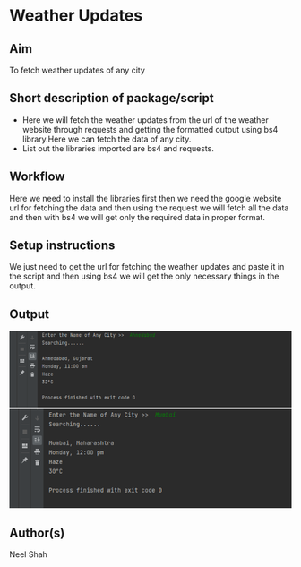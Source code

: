 # Weather Updates

## Aim
To fetch weather updates of any city 
## Short description of package/script

- Here we will fetch the weather updates from the url of the weather website through requests and getting the formatted output using bs4 library.Here we can fetch the data of any city.
- List out the libraries imported are bs4 and requests.

## Workflow
Here we need to install the libraries first then we need the google website url for fetching the data and then using the request we will fetch all the data and then with bs4 we will get only the required data in proper format.
## Setup instructions

We just need to get the url for fetching the weather updates and paste it in the script and then using bs4 we will get the only necessary things in the output.


## Output

![image](Images/output_1(weather).png)
![image](Images/output_2(weather).png)

## Author(s)

Neel Shah
